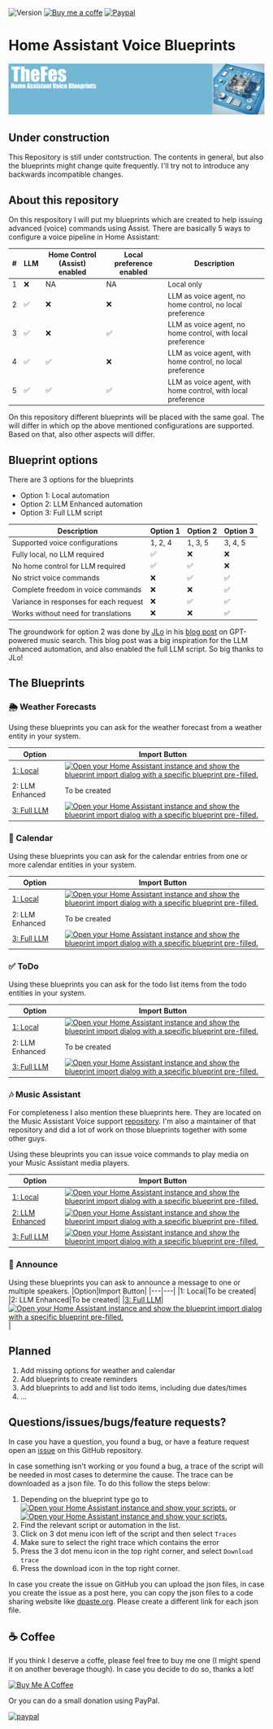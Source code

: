 ![Version](https://img.shields.io/github/v/release/TheFes/ha-blueprints)
[![Buy me a coffe](https://img.shields.io/static/v1.svg?label=%20&message=Buy%20me%20a%20coffee&color=6f4e37&logo=buy%20me%20a%20coffee&logoColor=white)](https://www.buymeacoffee.com/TheFes)
[![Paypal](https://img.shields.io/badge/PayPal-00457C?&color=00457c&logo=paypal&logoColor=white)](https://www.paypal.com/paypalme/thefes)

# Home Assistant Voice Blueprints
![Image](https://github.com/TheFes/ha-blueprints/blob/main/images/header.png?raw=true)

## Under construction

This Repository is still under contstruction. The contents in general, but also the blueprints might change quite frequently. I'll try not to introduce any backwards incompatible changes.

## About this repository

On this respository I will put my blueprints which are created to help issuing advanced (voice) commands using Assist. 
There are basically 5 ways to configure a voice pipeline in Home Assistant:

|#|LLM|Home Control (Assist) enabled|Local preference enabled|Description|
|---|---|---|---|---|
|1|❌|NA|NA|Local only|
|2|✅|❌|❌|LLM as voice agent, no home control, no local preference|
|3|✅|❌|✅|LLM as voice agent, no home control, with local preference|
|4|✅|✅|❌|LLM as voice agent, with home control, no local preference|
|5|✅|✅|✅|LLM as voice agent, with home control, with local preference|

On this repository different blueprints will be placed with the same goal. The will differ in which op the above mentioned configurations are supported. Based on that, also other aspects will differ.

## Blueprint options

There are 3 options for the blueprints
* Option 1: Local automation
* Option 2: LLM Enhanced automation
* Option 3: Full LLM script

|Description|Option 1|Option 2|Option 3|
|---|---|---|---|
|Supported voice configurations|1, 2, 4|1, 3, 5|3, 4, 5|
|Fully local, no LLM required|✅|❌|❌|
|No home control for LLM required|✅|✅|❌|
|No strict voice commands|❌|✅|✅|
|Complete freedom in voice commands|❌|❌|✅|
|Variance in responses for each request|❌|✅|✅|
|Works without need for translations|❌|❌|✅|

The groundwork for option 2 was done by [JLo](<https://github.com/jlpouffier>) in his [blog post](<https://blog.jlpouffier.fr/chatgpt-powered-music-search-engine-on-a-local-voice-assistant/>) on GPT-powered music search. This blog post was a big inspiration for the LLM enhanced automation, and also enabled the full LLM script. So big thanks to JLo!

## The Blueprints

### :sun_behind_rain_cloud: Weather Forecasts

Using these blueprints you can ask for the weather forecast from a weather entity in your system.

|Option|Import Button|
|---|---|
|[1: Local](/documentation/weather/1_voice_weather_forecast_local.md)|[![Open your Home Assistant instance and show the blueprint import dialog with a specific blueprint pre-filled.](https://my.home-assistant.io/badges/blueprint_import.svg)](https://my.home-assistant.io/redirect/blueprint_import/?blueprint_url=https%3A%2F%2Fgithub.com%2FTheFes%2Fha-blueprints%2Fblob%2Fmain%2Fweather%2F1_voice_weather_forecast_local.yaml)|
|2: LLM Enhanced|To be created|
|[3: Full LLM](/documentation/weather/3_voice_weather_forecast_full_llm.md)|[![Open your Home Assistant instance and show the blueprint import dialog with a specific blueprint pre-filled.](https://my.home-assistant.io/badges/blueprint_import.svg)](https://my.home-assistant.io/redirect/blueprint_import/?blueprint_url=https%3A%2F%2Fgithub.com%2FTheFes%2Fha-blueprints%2Fblob%2Fmain%2Fweather%2F3_voice_weather_forecast_full_llm.yaml)|

### 📅 Calendar

Using these blueprints you can ask for the calendar entries from one or more calendar entities in your system.

|Option|Import Button|
|---|---|
|[1: Local](/documentation/calendar/1_voice_calendar_entries_local.md)|[![Open your Home Assistant instance and show the blueprint import dialog with a specific blueprint pre-filled.](https://my.home-assistant.io/badges/blueprint_import.svg)](https://my.home-assistant.io/redirect/blueprint_import/?blueprint_url=https%3A%2F%2Fgithub.com%2FTheFes%2Fha-blueprints%2Fblob%2Fmain%2Fcalendar%2F1_voice_calendar_entries_local.yaml)|
|2: LLM Enhanced|To be created|
|[3: Full LLM](/documentation/calendar/3_voice_calendar_entries_full_llm.md)|[![Open your Home Assistant instance and show the blueprint import dialog with a specific blueprint pre-filled.](https://my.home-assistant.io/badges/blueprint_import.svg)](https://my.home-assistant.io/redirect/blueprint_import/?blueprint_url=https%3A%2F%2Fgithub.com%2FTheFes%2Fha-blueprints%2Fblob%2Fmain%2Fcalendar%2F3_voice_calendar_entries_full_llm.yaml)|


### ✅ ToDo

Using these blueprints you can ask for the todo list items from the todo entities in your system.

|Option|Import Button|
|---|---|
|[1: Local](/documentation/todo/1_voice_get_todo_entries_local.md)|[![Open your Home Assistant instance and show the blueprint import dialog with a specific blueprint pre-filled.](https://my.home-assistant.io/badges/blueprint_import.svg)](https://my.home-assistant.io/redirect/blueprint_import/?blueprint_url=https%3A%2F%2Fgithub.com%2FTheFes%2Fha-blueprints%2Fblob%2Fmain%2Ftodo%2F1_voice_get_todo_entries_local.yaml)|
|2: LLM Enhanced|To be created|
|[3: Full LLM](/documentation/todo/3_voice_get_todo_entries_full_llm.md)|[![Open your Home Assistant instance and show the blueprint import dialog with a specific blueprint pre-filled.](https://my.home-assistant.io/badges/blueprint_import.svg)](https://my.home-assistant.io/redirect/blueprint_import/?blueprint_url=https%3A%2F%2Fgithub.com%2FTheFes%2Fha-blueprints%2Fblob%2Fmain%2Ftodo%2F3_voice_get_todo_entries_full_llm.yaml)|



### 🎶 Music Assistant

For completeness I also mention these blueprints here. They are located on the Music Assistant Voice support [repository](<https://github.com/music-assistant/voice-support>).
I'm also a maintainer of that repository and did a lot of work on those blueprints together with some other guys.

Using these bleuprints you can issue voice commands to play media on your Music Assistant media players.

|Option|Import Button|
|---|---|
|[1: Local](https://github.com/music-assistant/voice-support#option-1-local-assistant-blueprint)|[![Open your Home Assistant instance and show the blueprint import dialog with a specific blueprint pre-filled.](https://my.home-assistant.io/badges/blueprint_import.svg)](https://my.home-assistant.io/redirect/blueprint_import/?blueprint_url=https%3A%2F%2Fgithub.com%2Fmusic-assistant%2Fvoice-support%2Fblob%2Fmain%2Flocal-assist-blueprint%2Fmass_assist_blueprint_en.yaml)|
|[2: LLM Enhanced](https://github.com/music-assistant/voice-support#option-2-local-assist-enhanced-by-an-llm-integration-like-open-ai-conversation-chatgpt-or-google-generative-ai-gemini)|[![Open your Home Assistant instance and show the blueprint import dialog with a specific blueprint pre-filled.](https://my.home-assistant.io/badges/blueprint_import.svg)](https://my.home-assistant.io/redirect/blueprint_import/?blueprint_url=https%3A%2F%2Fgithub.com%2Fmusic-assistant%2Fvoice-support%2Fblob%2Fmain%2Fllm-enhanced-local-assist-blueprint%2Fmass_llm_enhanced_assist_blueprint_en.yaml)|
|[3: Full LLM](https://github.com/music-assistant/voice-support#option-3-script-which-can-be-used-as-a-tool-by-an-llm-integration-like-open-ai-conversation-chatgpt-or-google-generative-ai-gemini)|[![Open your Home Assistant instance and show the blueprint import dialog with a specific blueprint pre-filled.](https://my.home-assistant.io/badges/blueprint_import.svg)](https://my.home-assistant.io/redirect/blueprint_import/?blueprint_url=https%3A%2F%2Fgithub.com%2Fmusic-assistant%2Fvoice-support%2Fblob%2Fmain%2Fllm-script-blueprint%2Fllm_voice_script.yaml)|

### :loudspeaker: Announce
Using these blueprints you can ask to announce a message to one or multiple speakers.
|Option|Import Button|
|---|---|
|1: Local|To be created|
|2: LLM Enhanced|To be created|
|[3: Full LLM](/documentation/announce/3_voice_announce_full_llm.yaml)|[![Open your Home Assistant instance and show the blueprint import dialog with a specific blueprint pre-filled.](https://my.home-assistant.io/badges/blueprint_import.svg)](https://my.home-assistant.io/redirect/blueprint_import/?blueprint_url=https%3A%2F%2Fgithub.com%2FTheFes%2Fha-blueprints%2Fblob%2Fmain%2Fannounce%2F3_voice_announce_full_llm.yaml)|

## Planned

1. Add missing options for weather and calendar
2. Add blueprints to create reminders
3. Add blueprints to add and list todo items, including due dates/times
4. ...

## Questions/issues/bugs/feature requests?

In case you have a question, you found a bug, or have a feature request open an [issue](https://github.com/TheFes/ha-blueprints/issues) on this GitHub repository. 

In case something isn't working or you found a bug, a trace of the script will be needed in most cases to determine the cause. The trace can be downloaded as a json file. To do this follow the steps below:

1. Depending on the blueprint type go to [![Open your Home Assistant instance and show your scripts.](https://my.home-assistant.io/badges/scripts.svg)](https://my.home-assistant.io/redirect/scripts/) or [![Open your Home Assistant instance and show your scripts.](https://my.home-assistant.io/badges/automations.svg)](https://my.home-assistant.io/redirect/automations/)
2. Find the relevant script or automation in the list.
3. Click on 3 dot menu icon left of the script and then select `Traces`
4. Make sure to select the right trace which contains the error
5. Press the 3 dot menu icon in the top right corner, and select `Download trace`
6. Press the download icon in the top right corner.

In case you create the issue on GitHub you can upload the json files, in case you create the issue as a post here, you can copy the json files to a code sharing website like [dpaste.org](https://www.dpaste.org). Please create a different link for each json file.


## ☕ Coffee

If you think I deserve a coffe, please feel free to buy me one (I might spend it on another beverage though).
In case you decide to do so, thanks a lot!

<a href="https://www.buymeacoffee.com/thefes" target="_blank">![Buy Me A Coffee](https://www.buymeacoffee.com/assets/img/custom_images/orange_img.png)</a>

Or you can do a small donation using PayPal.

[![paypal](https://www.paypalobjects.com/en_US/i/btn/btn_donateCC_LG.gif)](https://www.paypal.com/paypalme/thefes)
